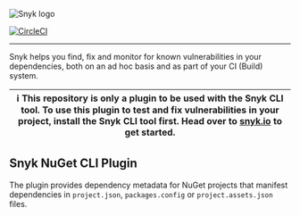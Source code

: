 ![Snyk logo](https://snyk.io/style/asset/logo/snyk-print.svg)

[![CircleCI](https://dl.circleci.com/status-badge/img/gh/snyk/snyk-nuget-plugin/tree/master.svg?style=svg)](https://dl.circleci.com/status-badge/redirect/gh/snyk/snyk-nuget-plugin/tree/master)

***

Snyk helps you find, fix and monitor for known vulnerabilities in your dependencies, both on an ad hoc basis and as part of your CI (Build) system.

| :information_source: This repository is only a plugin to be used with the Snyk CLI tool. To use this plugin to test and fix vulnerabilities in your project, install the Snyk CLI tool first. Head over to [snyk.io](https://github.com/snyk/snyk) to get started. |
| --- |

## Snyk NuGet CLI Plugin

The plugin provides dependency metadata for NuGet projects that manifest dependencies in `project.json`, `packages.config` or `project.assets.json` files.
